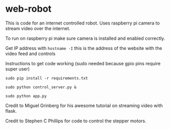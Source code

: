 # web-robot

This is code for an internet controlled robot. Uses raspberry pi camera to stream video over the internet.

To run on raspberry pi make sure camera is installed and enabled correctly.

Get IP address with <code>hostname -I</code> this is the address of the website with the video feed and controls

Instructions to get code working (sudo needed because gpio pins require super user)

<code>sudo pip install -r requirements.txt</code>

<code>sudo python control_server.py &</code>

<code>sudo python app.py</code>

Credit to Miguel Grinberg for his awesome tutorial on streaming video with flask. 

Credit to Stephen C Phillips for code to control the stepper motors. 

